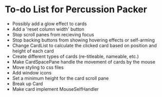 # To-do List for Percussion Packer

* Possibly add a glow effect to cards
* Add a 'reset column width' button
* Stop scroll panes from recieving focus
* Stop backing buttons from showing hovering effects or self-arming
* Change CardList to calculate the clicked card based on position and height of each card
* Create different types of cards (re-titleable, nameable, etc.)
* Make CardSpacePane handle the movement of cards by the mouse
* Move styling to css files
* Add window icons
* Set a minimum height for the card scroll pane
* Break up Card
* Make card implement MouseSelfHandler

